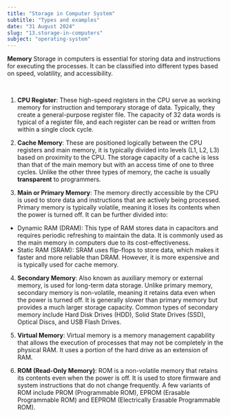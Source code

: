 ```yaml
---
title: "Storage in Computer System"
subtitle: "Types and examples"
date: "31 August 2024"
slug: "13.storage-in-computers"
subject: "operating-system"
---
```


**Memory** Storage in computers is essential for storing data and instructions for executing the processes. It can be classified into different types based on speed, volatility, and accessibility.

<br/>

1. **CPU Register**: These high-speed registers in the CPU serve as working memory for instruction and temporary storage of data. Typically, they create a general-purpose register file. The capacity of 32 data words is typical of a register file, and each register can be read or written from within a single clock cycle.

2. **Cache Memory**: These are positioned logically between the CPU registers and main memory, it is typically divided into levels (L1, L2, L3) based on proximity to the CPU. The storage capacity of a cache is less than that of the main memory but with an access time of one to three cycles. Unlike the other three types of memory, the cache is usually **transparent** to programmers.

3. **Main or Primary Memory**: The memory directly accessible by the CPU is used to store data and instructions that are actively being processed. Primary memory is typically volatile, meaning it loses its contents when the power is turned off. It can be further divided into:

- Dynamic RAM (DRAM): This type of RAM stores data in capacitors and requires periodic refreshing to maintain the data. It is commonly used as the main memory in computers due to its cost-effectiveness.
- Static RAM (SRAM): SRAM uses flip-flops to store data, which makes it faster and more reliable than DRAM. However, it is more expensive and is typically used for cache memory.

4. **Secondary Memory**: Also known as auxiliary memory or external memory, is used for long-term data storage. Unlike primary memory, secondary memory is non-volatile, meaning it retains data even when the power is turned off. It is generally slower than primary memory but provides a much larger storage capacity. Common types of secondary memory include Hard Disk Drives (HDD), Solid State Drives (SSD), Optical Discs, and USB Flash Drives.

5. **Virtual Memory**: Virtual memory is a memory management capability that allows the execution of processes that may not be completely in the physical RAM. It uses a portion of the hard drive as an extension of RAM.

6. **ROM (Read-Only Memory)**: ROM is a non-volatile memory that retains its contents even when the power is off. It is used to store firmware and system instructions that do not change frequently. A few variants of ROM include PROM (Programmable ROM), EPROM (Erasable Programmable ROM) and EEPROM (Electrically Erasable Programmable ROM).
